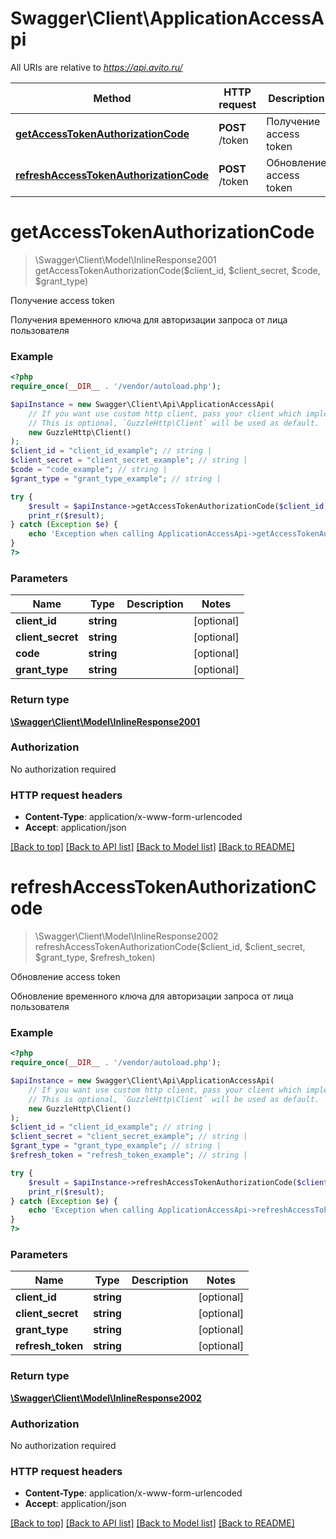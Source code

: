 # Swagger\Client\ApplicationAccessApi

All URIs are relative to *https://api.avito.ru/*

Method | HTTP request | Description
------------- | ------------- | -------------
[**getAccessTokenAuthorizationCode**](ApplicationAccessApi.md#getaccesstokenauthorizationcode) | **POST** /token‎ | Получение access token
[**refreshAccessTokenAuthorizationCode**](ApplicationAccessApi.md#refreshaccesstokenauthorizationcode) | **POST** /token‎‎ | Обновление access token

# **getAccessTokenAuthorizationCode**
> \Swagger\Client\Model\InlineResponse2001 getAccessTokenAuthorizationCode($client_id, $client_secret, $code, $grant_type)

Получение access token

Получения временного ключа для авторизации запроса от лица пользователя

### Example
```php
<?php
require_once(__DIR__ . '/vendor/autoload.php');

$apiInstance = new Swagger\Client\Api\ApplicationAccessApi(
    // If you want use custom http client, pass your client which implements `GuzzleHttp\ClientInterface`.
    // This is optional, `GuzzleHttp\Client` will be used as default.
    new GuzzleHttp\Client()
);
$client_id = "client_id_example"; // string | 
$client_secret = "client_secret_example"; // string | 
$code = "code_example"; // string | 
$grant_type = "grant_type_example"; // string | 

try {
    $result = $apiInstance->getAccessTokenAuthorizationCode($client_id, $client_secret, $code, $grant_type);
    print_r($result);
} catch (Exception $e) {
    echo 'Exception when calling ApplicationAccessApi->getAccessTokenAuthorizationCode: ', $e->getMessage(), PHP_EOL;
}
?>
```

### Parameters

Name | Type | Description  | Notes
------------- | ------------- | ------------- | -------------
 **client_id** | **string**|  | [optional]
 **client_secret** | **string**|  | [optional]
 **code** | **string**|  | [optional]
 **grant_type** | **string**|  | [optional]

### Return type

[**\Swagger\Client\Model\InlineResponse2001**](../Model/InlineResponse2001.md)

### Authorization

No authorization required

### HTTP request headers

 - **Content-Type**: application/x-www-form-urlencoded
 - **Accept**: application/json

[[Back to top]](#) [[Back to API list]](../../README.md#documentation-for-api-endpoints) [[Back to Model list]](../../README.md#documentation-for-models) [[Back to README]](../../README.md)

# **refreshAccessTokenAuthorizationCode**
> \Swagger\Client\Model\InlineResponse2002 refreshAccessTokenAuthorizationCode($client_id, $client_secret, $grant_type, $refresh_token)

Обновление access token

Обновление временного ключа для авторизации запроса от лица пользователя

### Example
```php
<?php
require_once(__DIR__ . '/vendor/autoload.php');

$apiInstance = new Swagger\Client\Api\ApplicationAccessApi(
    // If you want use custom http client, pass your client which implements `GuzzleHttp\ClientInterface`.
    // This is optional, `GuzzleHttp\Client` will be used as default.
    new GuzzleHttp\Client()
);
$client_id = "client_id_example"; // string | 
$client_secret = "client_secret_example"; // string | 
$grant_type = "grant_type_example"; // string | 
$refresh_token = "refresh_token_example"; // string | 

try {
    $result = $apiInstance->refreshAccessTokenAuthorizationCode($client_id, $client_secret, $grant_type, $refresh_token);
    print_r($result);
} catch (Exception $e) {
    echo 'Exception when calling ApplicationAccessApi->refreshAccessTokenAuthorizationCode: ', $e->getMessage(), PHP_EOL;
}
?>
```

### Parameters

Name | Type | Description  | Notes
------------- | ------------- | ------------- | -------------
 **client_id** | **string**|  | [optional]
 **client_secret** | **string**|  | [optional]
 **grant_type** | **string**|  | [optional]
 **refresh_token** | **string**|  | [optional]

### Return type

[**\Swagger\Client\Model\InlineResponse2002**](../Model/InlineResponse2002.md)

### Authorization

No authorization required

### HTTP request headers

 - **Content-Type**: application/x-www-form-urlencoded
 - **Accept**: application/json

[[Back to top]](#) [[Back to API list]](../../README.md#documentation-for-api-endpoints) [[Back to Model list]](../../README.md#documentation-for-models) [[Back to README]](../../README.md)


